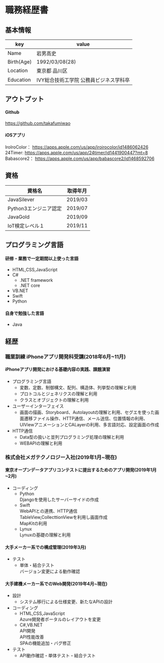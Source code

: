 # 職務経歴書

## 基本情報
|key |value |
|----|------|
|Name|岩男高史|
|Birth(Age)|1992/03/08(28)|
|Location|東京都 品川区|
|Education|IVY総合技術工学院 公務員ビジネス学科卒|

## アウトプット
#### Github
https://github.com/takafumiwao

#### iOSアプリ
IroIroColor： https://apps.apple.com/us/app/iroirocolor/id1486062426
<br>
24Timer: https://apps.apple.com/us/app/24timer/id1441900447?mt=8
<br>
Babascore2： https://apps.apple.com/us/app/babascore2/id1468592706
<br>

## 資格
|資格名 |取得年月 |
|------|--------|
|JavaSilever|2019/03|
|Python3エンジニア認定|2019/07|
|JavaGold|2019/09|
|IoT検定レベル１|2019/11|

## プログラミング言語
#### 研修・業務で一定期間以上使った言語
- HTML,CSS,JavaScript
- C#
  - .NET framework
  - .NET core
- VB.NET
- Swift
- Python

#### 自身で勉強した言語
- Java

## 経歴
### 職業訓練  iPhoneアプリ開発科受講(2018年6月~11月)
#### iPhoneアプリ開発における基礎内容の実践、課題演習

- プログラミング言語　
  - 変数、定数、制御構文、配列、構造体、列挙型の理解と利用
  - プロトコルとジェネリクスの理解と利用
  - クラスとオブジェクトの理解と利用
- ユーザーインターフェイス
  - 画面の描画、Storyboard、Autolayoutの理解と利用、セグエを使った画面遷移ファイル操作、HTTP通信、メール送信、位置情報の利用、UIViewアニメーションとCALayerの利用、多言語対応、設定画面の作成
- HTTP通信
  - Data型の扱いと並列プログラミング処理の理解と利用
  - WEBAPIの理解と利用
 
### 株式会社メガテクノロジー入社(2019年1月~現在)
#### 東京オープンデータアプリコンテストに提出するためのアプリ開発(2019年1月~2月)

- コーディング
  - Python<br>
     Djangoを使用したサーバーサイドの作成
  - Swift<br>
    WebAPIとの連携、HTTP通信<br>
   TableView,CollecttionViewを利用し画面作成<br>
   MapKitの利用
  - Lynux<br>
   Lynuxの基礎の理解と利用<br>

#### 大手メーカー系での構成管理(2019年3月)
- テスト
  - 単体・結合テスト<br>
    バージョン変更による動作確認

#### 大手建機メーカー系でのWeb開発(2019年4月~現在)
- 設計
  - システム移行による仕様変更、新たなAPIの設計
- コーディング
  - HTML,CSS,JavaScript<br>
  Azure開発者ポータルのレイアウトを変更
  - C#,VB.NET<br>
  API開発<br>API性能改善<br>SPAの機能追加・バグ修正
- テスト
  - API動作確認・単体テスト・結合テスト
